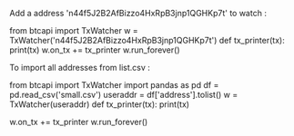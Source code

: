 Add a address 'n44f5J2B2AfBizzo4HxRpB3jnp1QGHKp7t' to watch :

from btcapi import TxWatcher
w = TxWatcher('n44f5J2B2AfBizzo4HxRpB3jnp1QGHKp7t')
def tx_printer(tx):
         print(tx)
w.on_tx += tx_printer
w.run_forever()



To import all addresses from list.csv :

from btcapi import TxWatcher
import pandas as pd
df = pd.read_csv('small.csv')
useraddr = df['address'].tolist()
w = TxWatcher(useraddr)
def tx_printer(tx):
         print(tx)

w.on_tx += tx_printer
w.run_forever()